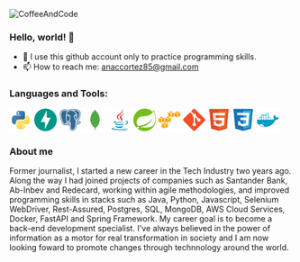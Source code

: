 ![CoffeeAndCode](https://i.imgur.com/tDsRQzJ.jpeg)

### Hello, world! 👋
- :notebook: I use this github account only to practice programming skills.
- :mailbox: How to reach me: anaccortez85@gmail.com

<h3 align="left">Languages and Tools:</h3>
<p align="left"> 
<img src="https://github.com/devicons/devicon/blob/master/icons/python/python-original.svg" alt="python" width="40" height="40"/>
<img src="https://github.com/devicons/devicon/blob/master/icons/fastapi/fastapi-original.svg" alt="fastapi" width="40" height="40"/>
<img src="https://github.com/devicons/devicon/blob/master/icons/postgresql/postgresql-plain.svg" alt="postgresql" width="40" height="40"/>
<img src="https://github.com/devicons/devicon/blob/master/icons/mongodb/mongodb-plain.svg" alt="mongodb" width="40" height="40"/>
<img src="https://github.com/devicons/devicon/blob/master/icons/java/java-original.svg" alt="java" width="40" height="40"/>
<img src="https://github.com/devicons/devicon/blob/master/icons/spring/spring-original.svg" alt="spring" width="40" height="40"/>
<img src="https://github.com/devicons/devicon/blob/master/icons/amazonwebservices/amazonwebservices-original.svg" alt="aws" width="40" height="40"/>
<img src="https://github.com/devicons/devicon/blob/master/icons/git/git-original.svg" alt="git" width="40" height="40"/>
<img src="https://github.com/devicons/devicon/blob/master/icons/html5/html5-original.svg" alt="html" width="40" height="40"/>
<img src="https://github.com/devicons/devicon/blob/master/icons/css3/css3-original.svg" alt="css" width="40" height="40"/>
<img src="https://github.com/devicons/devicon/blob/master/icons/docker/docker-plain.svg" alt="docker" width="40" height="40"/>
</p>

### About me
Former journalist, I started a new career in the Tech Industry two years ago. Along the way I had joined projects of companies such as Santander Bank, Ab-Inbev and Redecard, working within agile methodologies, and improved programming skills in stacks such as Java, Python, Javascript, Selenium WebDriver, Rest-Assured, Postgres, SQL, MongoDB, AWS Cloud Services, Docker, FastAPI and Spring Framework. 
My career goal is to become a back-end development specialist.
I've always believed in the power of information as a motor for real transformation in society and I am now looking foward to promote changes through technnology around the world.
